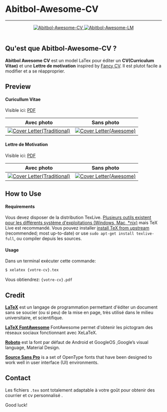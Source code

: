 # Abitbol-Awesome-CV

---

<div align="center">

  <a href="https://raw.githubusercontent.com/ordinatous/Awesome-CV/master/examples/Abitbol-Awesome-CV.pdf">
    <img alt="Abitbol-Awesome-CV" src="https://img.shields.io/badge/Abitbol-awesome-CV-pdf-green.svg" />
  </a>
  <a href="https://raw.githubusercontent.com/ordinatous/Awesome-CV/master/examples/Abitbol-Awesome-LM.pdf">
    <img alt="Abitbol-Awesome-LM" src="https://img.shields.io/badge/Abitbol-Awesome-LM-green.svg" />
  </a>
</div>

<br />

## Qu'est que Abitbol-Awesome-CV ?

**Abitbol Awesome CV** est un model LaTex pour éditer un **CV(Curriculum Vitae)** et une  **Lettre de motivation** inspired by [Fancy CV](https://www.sharelatex.com/templates/cv-or-resume/fancy-cv). Il est plutot facile a modifier et a se réapproprier.


## Preview

#### Curicullum Vitae

Visible ici: [PDF](https://raw.githubusercontent.com/ordinatous/Awesome-CV/master/examples/Abitbol-Awesome-CV.pdf)

| Avec photo | Sans photo |
|:---:|:---:|
| [![Cover Letter(Traditional)](https://raw.githubusercontent.com/ordinatous/Awesome-CV/master/examples/Abitbol-Awesome-CV.png)](https://raw.githubusercontent.com/ordinatous/Awesome-CV/master/examples/Abitbol-Awesome-CV.pdf)  | [![Cover Letter(Awesome)](https://raw.githubusercontent.com/ordinatous/Awesome-CV/master/examples/Abitbol-Awesome-CV.png)](https://raw.githubusercontent.com/ordinatous/Awesome-CV/master/examples/Abitbol-Awesome-CV-01.pdf) |

#### Lettre de Motivation

Visible ici: [PDF](https://raw.githubusercontent.com/ordinatous/Awesome-CV/master/examples/Abitbol-Awesome-LM.pdf)

| Avec photo | Sans photo |
|:---:|:---:|
| [![Cover Letter(Traditional)](https://raw.githubusercontent.com/ordinatous/Awesome-CV/master/examples/Abitbol-Awesome-LM.png)](https://raw.githubusercontent.com/ordinatous/Awesome-CV/master/examples/Abitbol-Awesome-LM.pdf)  | [![Cover Letter(Awesome)](https://raw.githubusercontent.com/ordinatous/Awesome-CV/master/examples/Abitbol-Awesome-LM.png)](https://raw.githubusercontent.com/ordinatous/Awesome-CV/master/examples/Abitbol-Awesome-LM-01.pdf) |




## How to Use

#### Requirements

Vous devez disposer de la distribution TexLive.  [Plusieurs outils existent pour les différents système d'exploitations (Windows, Mac, \*nix)](http://tex.stackexchange.com/q/55437) mais TeX Live est recommandé.
Vous pouvez installer  [install TeX from upstream](http://tex.stackexchange.com/q/1092) (recommended; most up-to-date) or use `sudo apt-get install texlive-full`, ou compiler depuis les sources.

#### Usage

Dans un terminal exécuter cette commande:

```bash
$ xelatex {votre-cv}.tex
```

Vous obtiendrez: ``{votre-cv}.pdf``


## Credit

[**LaTeX**](http://www.latex-project.org) est un langage de programmation permettant d'éditer un document sans se soucier (ou si peu) de la mise en page, très utilisé dans le milieu universitaire, et scientifique.

[**LaTeX FontAwesome**](https://github.com/furl/latex-fontawesome) FontAwesome permet d'obtenir les pictogram des réseaux sociaux fonctionnant avec XeLaTeX.

[**Roboto**](https://github.com/google/roboto) est la font par défaut de Android et GoogleOS ,Google’s visual language, Material Design.

[**Source Sans Pro**](https://github.com/adobe-fonts/source-sans-pro) is a set of OpenType fonts that have been designed to work well in user interface (UI) environments.


## Contact

Les fichiers `.tex` sont totalement adaptable à votre goût pour obtenir des courrier et cv personnalisé .


Good luck!
